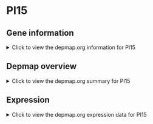 <h1>PI15</h1>

<h2>Gene information</h2>
<details>
  <summary>Click to view the depmap.org information for PI15</summary>
  <p><a href="https://depmap.org/portal/gene/PI15?tab=about" target="_BLANK">Open page in a new tab...</a></p>
  <iframe src="https://depmap.org/portal/gene/PI15?tab=about" style="border:none;width:100%;height:800px"></iframe>
</details>

<h2>Depmap overview</h2>
<details>
  <summary>Click to view the depmap.org summary for PI15</summary>
  <p><a href="https://depmap.org/portal/gene/PI15?tab=overview" target="_BLANK">Open page in a new tab...</a></p>
  <iframe src="https://depmap.org/portal/gene/PI15?tab=overview" style="border:none;width:100%;height:800px"></iframe>
</details>

<h2>Expression</h2>
<details>
  <summary>Click to view the depmap.org expression data for PI15</summary>
  <p><a href="https://depmap.org/portal/gene/PI15?tab=characterization" target="_BLANK">Open page in a new tab...</a></p>
  <iframe src="https://depmap.org/portal/gene/PI15?tab=characterization" style="border:none;width:100%;height:800px"></iframe>
</details>


<!--
<h2>Reactome Pathway diagram</h2>
<details>
  <summary>Click to view the Reactome pathway for PI15</summary>
  <p><a href="PURL" target="_BLANK">Open page in a new tab...</a></p>
  PNAME
</details>
-->


